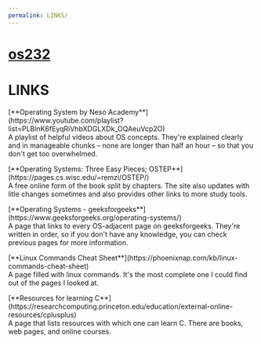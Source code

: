 ```yaml
---
permalink: LINKS/
---
```

# [os232](https://jteo0.github.io/os232/)
# LINKS
<p></p>
[**Operating System by Neso Academy**](https://www.youtube.com/playlist?list=PLBlnK6fEyqRiVhbXDGLXDk_OQAeuVcp2O)<br>A playlist of helpful videos about OS concepts. They're explained clearly and in manageable chunks – none are longer than half an hour – so that you don't get too overwhelmed.
<p></p>
[**Operating Systems: Three Easy Pieces; OSTEP**](https://pages.cs.wisc.edu/~remzi/OSTEP/)<br>A free online form of the book split by chapters. The site also updates with litle changes sometimes and also provides other links to more study tools.
<p></p>
[**Operating Systems - geeksforgeeks**](https://www.geeksforgeeks.org/operating-systems/)<br>A page that links to every OS-adjacent page on geeksforgeeks. They're written in order, so if you don't have any knowledge, you can check previous pages for more information.
<p></p>
[**Linux Commands Cheat Sheet**](https://phoenixnap.com/kb/linux-commands-cheat-sheet)<br> A page filled with linux commands. It's the most complete one I could find out of the pages I looked at.
<p></p>
[**Resources for learning C**](https://researchcomputing.princeton.edu/education/external-online-resources/cplusplus)<br> A page that lists resources with which one can learn C. There are books, web pages, and online courses.
